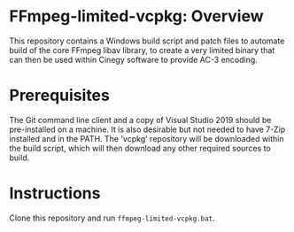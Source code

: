 # FFmpeg-limited-vcpkg: Overview

This repository contains a Windows build script and patch files to automate build of the core FFmpeg libav library, to create a very limited binary that can then be used within Cinegy software to provide AC-3 encoding.

# Prerequisites

The Git command line client and a copy of Visual Studio 2019 should be pre-installed on a machine. It is also desirable but not needed to have 7-Zip installed and in the PATH. The 'vcpkg' repository will be downloaded within the build script, which will then download any other required sources to build.

# Instructions

Clone this repository and run ```ffmpeg-limited-vcpkg.bat```.
